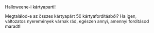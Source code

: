 Halloweene-i kártyaparti!

Megtalálod-e az összes kártyapárt 50 kártyafordításból? Ha igen, változatos nyeremények várnak rád, egészen annyi, amennyi fordításod maradt!
